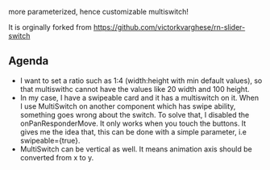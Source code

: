 more parameterized, hence customizable multiswitch!

It is orginally forked from https://github.com/victorkvarghese/rn-slider-switch


## Agenda
- I want to set a ratio such as 1:4 (width:height with min default values), so that multiswithc cannot have the values like 20 width and 100 height.
- In my case, I have a swipeable card and it has a multiswitch on it. When I use MultiSwitch on another component which has swipe ability, something goes wrong about the switch. To solve that, I disabled the onPanResponderMove. It only works when you touch the buttons. It gives me the idea that, this can be done with a simple parameter, i.e swipeable={true}.
- MultiSwitch can be vertical as well. It means animation axis should be converted from x to y.
